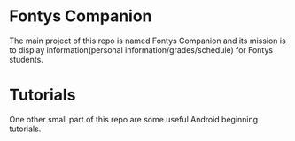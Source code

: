 # Fontys Companion
The main project of this repo is named Fontys Companion and its mission is to display information(personal information/grades/schedule) for Fontys students.

# Tutorials
One other small part of this repo are some useful Android beginning tutorials. 
